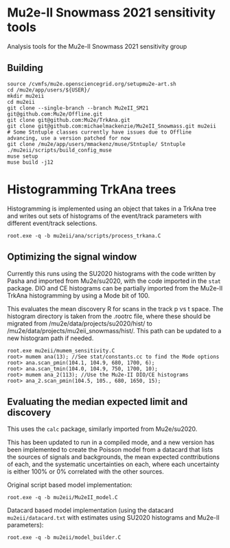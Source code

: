 # Mu2e-II Snowmass 2021 sensitivity tools

Analysis tools for the Mu2e-II Snowmass 2021 sensitivity group

## Building

```
source /cvmfs/mu2e.opensciencegrid.org/setupmu2e-art.sh
cd /mu2e/app/users/${USER}/
mkdir mu2eii
cd mu2eii
git clone --single-branch --branch Mu2eII_SM21 git@github.com:Mu2e/Offline.git
git clone git@github.com:Mu2e/TrkAna.git
git clone git@github.com:michaelmackenzie/Mu2eII_Snowmass.git mu2eii
# Some Stntuple classes currently have issues due to Offline advancing, use a version patched for now
git clone /mu2e/app/users/mmackenz/muse/Stntuple/ Stntuple
./mu2eii/scripts/build_config_muse
muse setup
muse build -j12
```

# Histogramming TrkAna trees

Histogramming is implemented using an object that takes in a TrkAna tree and writes out sets of histograms
of the event/track parameters with different event/track selections.

```
root.exe -q -b mu2eii/ana/scripts/process_trkana.C
```

## Optimizing the signal window

Currently this runs using the SU2020 histograms with the code written by Pasha and imported from Mu2e/su2020, with the code
imported in the `stat` package. DIO and CE histograms can be partially imported from the Mu2e-II TrkAna histogramming by
using a Mode bit of 100.

This evaluates the mean discovery R for scans in the track p vs t space. The histogram directory is taken from
the .rootrc file, where these should be migrated from /mu2e/data/projects/su2020/hist/ to /mu2e/data/projects/mu2eii_snowmass/hist/.
This path can be updated to a new histogram path if needed.
```
root.exe mu2eii/mumem_sensitivity.C
root> mumem ana(13); //See stat/constants.cc to find the Mode options
root> ana.scan_pmin(104.1, 104.9, 680, 1700, 6);
root> ana.scan_tmin(104.0, 104.9, 750, 1700, 10);
root> mumem ana_2(113); //Use the Mu2e-II DIO/CE histograms
root> ana_2.scan_pmin(104.5, 105., 680, 1650, 15);
```

## Evaluating the median expected limit and discovery

This uses the `calc` package, similarly imported from Mu2e/su2020.

This has been updated to run in a compiled mode, and a new version has been implemented to create the Poisson model from a datacard
that lists the sources of signals and backgrounds, the mean expected conttributions of each, and the systematic uncertainties on each,
where each uncertainty is either 100% or 0% correlated with the other sources.

Original script based model implementation:
```
root.exe -q -b mu2eii/Mu2eII_model.C
```

Datacard based model implementation (using the datacard `mu2eii/datacard.txt` with estimates using SU2020 histograms and Mu2e-II parameters):
```
root.exe -q -b mu2eii/model_builder.C
```

